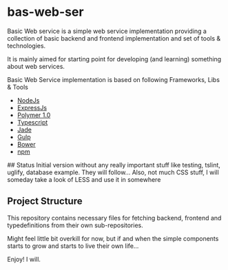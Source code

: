 # bas-web-ser

Basic Web service is a simple web service implementation providing a collection of basic backend and frontend implementation and set of tools & technologies.  

It is mainly aimed for starting point for developing (and learning) something about web services.

Basic Web Service implementation is based on following Frameworks, Libs & Tools

* [NodeJs](https://nodejs.org/)
* [ExpressJs](http://expressjs.com/)
* [Polymer 1.0](https://www.polymer-project.org/1.0/)
* [Typescript](http://www.typescriptlang.org/)
* [Jade](http://jade-lang.com/)
* [Gulp](http://gulpjs.com/)
* [Bower](http://gulpjs.com/)
* [npm](https://www.npmjs.com/)


## Status
Initial version without any really important stuff like testing, tslint, uglify, database example. They will follow...
Also, not much CSS stuff, I will someday take a look of LESS and use it in somewhere


## Project Structure
This repository contains necessary files for fetching backend, frontend and typedefinitions from their own sub-repositories.

Might feel little bit overkill for now, but if and when the simple components starts to grow and starts to live their own life...


Enjoy! I will.
